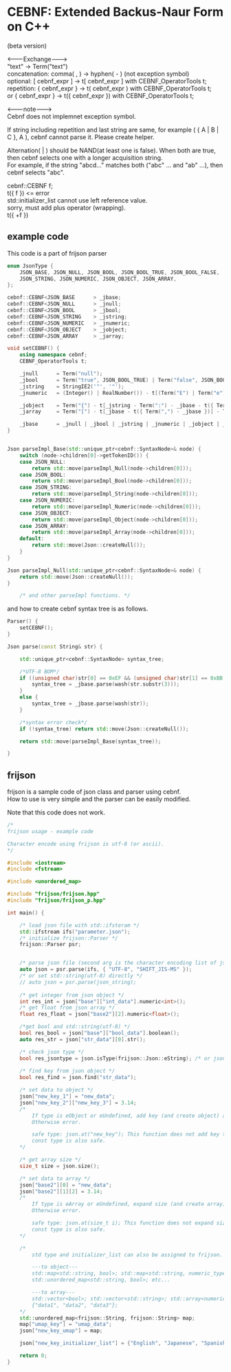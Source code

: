 # CEBNF: Extended Backus-Naur Form on C++
 
 (beta version)  

 <---Exchange--->  
"text" -> Term("text")  
concatenation: comma( , ) -> hyphen( - ) (not exception symbol)  
optional: [ cebnf_expr ] -> t[ cebnf_expr ] with CEBNF_OperatorTools t;  
repetition: { cebnf_expr } -> t( cebnf_expr ) with CEBNF_OperatorTools t;  
or  { cebnf_expr } -> t({ cebnf_expr }) with CEBNF_OperatorTools t;  

<---note--->  
Cebnf does not implemnet exception symbol.  

If string including repetition and last string are same, for example ( { A | B | C }, A ), cebnf cannot parse it. Please create helper.  

Alternation( | ) should be NAND(at least one is false). When both are true, then cebnf selects one with a longer acquisition string.  
For example, if the string "abcd..." matches both ("abc" ... and "ab" ...), then cebnf selects "abc".  

cebnf::CEBNF<TokenID> f;  
t({ f })  <= error  
std::initializer_list cannot use left reference value.  
sorry, must add plus operator (wrapping).  
t({ +f })  

## example code

This code is a part of frijson parser

```cpp
enum JsonType {
    JSON_BASE, JSON_NULL, JSON_BOOL, JSON_BOOL_TRUE, JSON_BOOL_FALSE,
    JSON_STRING, JSON_NUMERIC, JSON_OBJECT, JSON_ARRAY,
};

cebnf::CEBNF<JSON_BASE		> _jbase;
cebnf::CEBNF<JSON_NULL		> _jnull;
cebnf::CEBNF<JSON_BOOL		> _jbool;
cebnf::CEBNF<JSON_STRING	> _jstring;
cebnf::CEBNF<JSON_NUMERIC	> _jnumeric;
cebnf::CEBNF<JSON_OBJECT	> _jobject;
cebnf::CEBNF<JSON_ARRAY		> _jarray;

void setCEBNF() {
    using namespace cebnf;
    CEBNF_OperatorTools t;

    _jnull      = Term("null");
    _jbool      = Term("true", JSON_BOOL_TRUE) | Term("false", JSON_BOOL_FALSE);
    _jstring    = StringIE2('"', '"');
    _jnumeric   = (Integer() | RealNumber()) - t[(Term("E") | Term("e")) - Integer()];

    _jobject    = Term("{") - t[_jstring - Term(":") - _jbase - t({ Term(",") - _jstring - Term(":") - _jbase })] - Term("}");
    _jarray     = Term("[") - t[_jbase - t({ Term(",") - _jbase })] - Term("]");

    _jbase      = _jnull | _jbool | _jstring | _jnumeric | _jobject | _jarray;
}


Json parseImpl_Base(std::unique_ptr<cebnf::SyntaxNode>& node) {
    switch (node->children[0]->getTokenID()) {
    case JSON_NULL:
        return std::move(parseImpl_Null(node->children[0]));
    case JSON_BOOL:
        return std::move(parseImpl_Bool(node->children[0]));
    case JSON_STRING:
        return std::move(parseImpl_String(node->children[0]));
    case JSON_NUMERIC:
        return std::move(parseImpl_Numeric(node->children[0]));
    case JSON_OBJECT:
        return std::move(parseImpl_Object(node->children[0]));
    case JSON_ARRAY:
        return std::move(parseImpl_Array(node->children[0]));
    default:
        return std::move(Json::createNull());
    }
}

Json parseImpl_Null(std::unique_ptr<cebnf::SyntaxNode>& node) {
    return std::move(Json::createNull());
}

    /* and other parseImpl functions. */
```

and how to create cebnf syntax tree is as follows.

```cpp
Parser() {
    setCEBNF();
}

Json parse(const String& str) {

    std::unique_ptr<cebnf::SyntaxNode> syntax_tree;

    /*UTF-8 BOM*/
    if ((unsigned char)str[0] == 0xEF && (unsigned char)str[1] == 0xBB && (unsigned char)str[2] == 0xBF) {
        syntax_tree = _jbase.parse(wash(str.substr(3)));
    }
    else {
        syntax_tree = _jbase.parse(wash(str));
    }

    /*syntax error check*/
    if (!syntax_tree) return std::move(Json::createNull());

    return std::move(parseImpl_Base(syntax_tree));

}
```

## frijson

frijson is a sample code of json class and parser using cebnf.  
How to use is very simple and the parser can be easily modified.

Note that this code does not work.


```cpp
/*
frijson usage - example code

Character encode using frijson is utf-8 (or ascii).
*/

#include <iostream>
#include <fstream>

#include <unordered_map>

#include "frijson/frijson.hpp"
#include "frijson/frijson_p.hpp"

int main() {

    /* load json file with std::ifsteram */
    std::ifstream ifs("parameter.json");
    /* initialize frijson::Parser */
    frijson::Parser psr;


    /* parse json file (second arg is the character encoding list of json file. from list to utf-8...) */
    auto json = psr.parse(ifs, { "UTF-8", "SHIFT_JIS-MS" });
    /* or set std::string(utf-8) directly */
    // auto json = psr.parse(json_string);
    
    /* get integer from json object */
    int res_int = json["base"]["int_data"].numeric<int>();
    /* get float from json array */
    float res_float = json["base2"][2].numeric<float>();

    /*get bool and std::string(utf-8) */
    bool res_bool = json["base"]["bool_data"].boolean();
    auto res_str = json["str_data"][0].str();

    /* check json type */
    bool res_jsontype = json.isType(frijson::Json::eString); /* or json.isString(); */
    
    /* find key from json object */
    bool res_find = json.find("str_data");

    /* set data to object */
    json["new_key_1"] = "new_data";
    json["new_key_2"]["new_key_3"] = 3.14;
    /* 
        If type is eObject or eUndefined, add key (and create object) automatically.
        Otherwise error.

        safe type: json.at("new_key"); This function does not add key to object automatically.
        const type is also safe.
    */

    /* get array size */
    size_t size = json.size();

    /* set data to array */
    json["base2"][0] = "new_data";
    json["base2"][1][2] = 3.14;
    /*
        If type is eArray or eUndefined, expand size (and create array) automatically. Similar to object.
        Otherwise error.

        safe type: json.at(size_t i); This function does not expand size to array automatically.
        const type is also safe.
    */

    /* 
        std type and initializer_list can also be assigned to frijson. 

        ---to object---
        std::map<std::string, bool>; std::map<std::string, numeric_type>; std::map<std::string, std::string>;
        std::unordered_map<std::string, bool>; etc...

        ---to array---
        std::vector<bool>; std::vector<std::string>; std::array<numeric_type>; etc...
        {"data1", "data2", "data3"};
    */
    std::unordered_map<frijson::String, frijson::String> map;
    map["umap_key"] = "umap_data";
    json["new_key_umap"] = map;

    json["new_key_initializer_list"] = {"English", "Japanese", "Spanish"};

    return 0;
}
```

